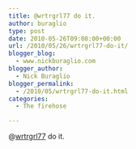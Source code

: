 ```yaml
---
title: @wrtrgrl77 do it.
author: buraglio
type: post
date: 2010-05-26T09:08:00+00:00
url: /2010/05/26/wrtrgrl77-do-it/
blogger_blog:
  - www.nickburaglio.com
blogger_author:
  - Nick Buraglio
blogger_permalink:
  - /2010/05/wrtrgrl77-do-it.html
categories:
  - The firehose

---
```

@[wrtrgrl77][1] do it.

 [1]: http://twitter.com/wrtrgrl77